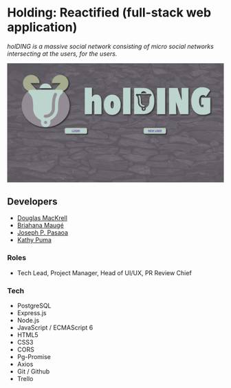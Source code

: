 # Holding: Reactified (full-stack web application)

*holDING is a massive social network consisting of micro social networks intersecting at the users, for the users.*

![Landing Page Screenshot](./docs/landing_screenshot.png)

## Developers
+ [Douglas MacKrell](https://github.com/DouglasMacKrell)
+ [Briahana Maugé](https://github.com/Briahana-Mauge)
+ [Joseph P. Pasaoa](https://github.com/joseph-p-pasaoa)
+ [Kathy Puma](https://github.com/KathyPuma)

### Roles
+ Tech Lead, Project Manager, Head of UI/UX, PR Review Chief

### Tech
+ PostgreSQL
+ Express.js
+ Node.js
+ JavaScript / ECMAScript 6
+ HTML5
+ CSS3
+ CORS
+ Pg-Promise
+ Axios
+ Git / Github
+ Trello
